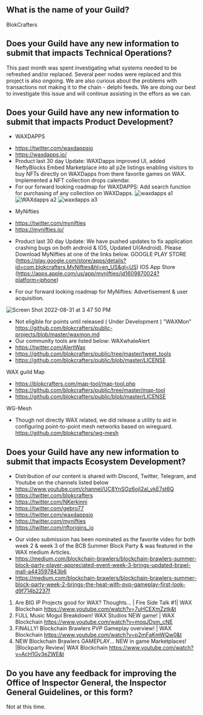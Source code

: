 ## What is the name of your Guild?

BlokCrafters

## Does your Guild have any new information to submit that impacts Technical Operations?

This past month was spent investigating what systems needed to be refreshed and/or replaced.
Several peer nodes were replaced and this project is also ongoing.
We are also curious about the problems with transactions not making it to the chain - delphi feeds.
We are doing our best to investigate this issue and will continue assisting in the effors as we can.

## Does your Guild have any new information to submit that impacts Product Development?

+ WAXDAPPS
- https://twitter.com/waxdappsio
- https://waxdapps.io/
- Product last 30 day Update: WAXDapps improved UI, added NeftyBlocks Embed Marketplace into all p2e listings enabling visitors to buy NFTs directly on WAXDapps from there favorite games on WAX. Implemented a NFT collection drops calendar.
- For our forward looking roadmap for WAXDAPPS: Add search function for purchasing of any collection on WAXDapps.
![waxdapps a1](https://user-images.githubusercontent.com/66744057/187766934-2ea15817-f005-4f8e-ac47-dacfdafa7a42.jpg)
![WAXdapps a2](https://user-images.githubusercontent.com/66744057/187766961-fae1dda2-6ed7-47a6-9c60-619af99003f1.jpg)
![waxdapps a3](https://user-images.githubusercontent.com/66744057/187766979-9cffe8b2-3174-4820-b7c5-5d4053d97945.jpg)
+ MyNifties
- https://twitter.com/mynifties
- https://mynifties.io/
+ Product last 30 day Update: We have pushed updates to fix application crashing bugs on both android & IOS, Updated UI(Android). Please Download MyNifties at one of the links below. 
GOOGLE PLAY STORE (https://play.google.com/store/apps/details?id=com.blokcrafters.MyNifties&hl=en_US&gl=US) 
IOS App Store (https://apps.apple.com/us/app/mynifties/id1609870024?platform=iphone)
- For our forward looking roadmap for MyNifties: Advertisement & user acquisition.

![Screen Shot 2022-08-31 at 3 47 50 PM](https://user-images.githubusercontent.com/66744057/187770771-d7961dd6-1d40-43fb-af4e-87d0779dc6d2.jpg)

+ Not eligible for points until released ( Under Development ) "WAXMon"
https://github.com/blokcrafters/public-projects/blob/master/waxmon.md
+ Our community tools are listed below:
WAXwhaleAlert
+ https://twitter.com/AlertWax 
+ https://github.com/blokcrafters/public/tree/master/tweet_tools
+ https://github.com/blokcrafters/public/blob/master/LICENSE

WAX guild Map
+ https://blokcrafters.com/map-tool/map-tool.php
+ https://github.com/blokcrafters/public/tree/master/map-tool
+ https://github.com/blokcrafters/public/blob/master/LICENSE

WG-Mesh
+ Though not directly WAX related, we did release a utility to aid in configuring point-to-point mesh networks based on wireguard.
https://github.com/blokcrafters/wg-mesh

## Does your Guild have any new information to submit that impacts Ecosystem Development?

+ Distribution of our content is shared with Discord, Twitter, Telegram, and Youtube on the channels listed below
+ https://www.youtube.com/channel/UC8YnSOz6ojI2al_vkE7st6Q
+ https://twitter.com/blokcrafters
+ https://twitter.com/NKerkinni
+ https://twitter.com/gebro77
+ https://twitter.com/waxdappsio
+ https://twitter.com/mynifties
+ https://twitter.com/nftorigins_io

- Our video submission has been nominated as the favorite video for both week 2 & week 3 of the BCB Summer Block Party & was featured in the WAX medium Articles. 
- https://medium.com/blockchain-brawlers/blockchain-brawlers-summer-block-party-player-appreciated-event-week-3-brings-updated-brawl-mall-a443597843b6
- https://medium.com/blockchain-brawlers/blockchain-brawlers-summer-block-party-week-2-brings-the-heat-with-pvp-gameplay-first-look-d9f714b2237f

1. Are BIG IP Projects good for WAX? Thoughts... | Fire Side Talk #1| WAX Blockchain
https://www.youtube.com/watch?v=7uHCEXmZztk&t
1. FULL Music Mogul Breakdown! WAX Studios NEW game! | WAX Blockchain
https://www.youtube.com/watch?v=moqJDsm_cNE
1. FINALLY! Blockchain Brawlers PVP Gameplay overview! | WAX Blockchain
https://www.youtube.com/watch?v=p2mFaKmWQw0&t
1. NEW Blockchain Brawlers GAMEPLAY... NEW in game Marketplaces! |Blockparty Review| WAX Blockchain
https://www.youtube.com/watch?v=AcH1Gy3eZWE&t

## Do you have any feedback for improving the Office of Inspector General, the Inspector General Guidelines, or this form?

Not at this time.
